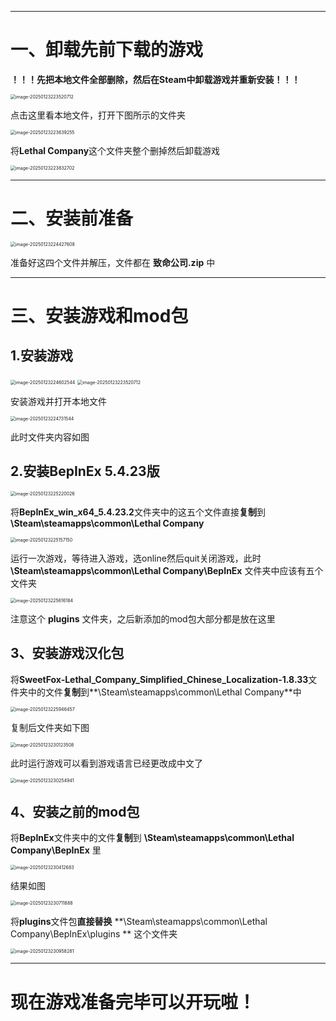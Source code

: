 ------

# 一、卸载先前下载的游戏

**！！！先把本地文件全部删除，然后在Steam中卸载游戏并重新安装！！！**

<img src="C:\Users\ROG\AppData\Roaming\Typora\typora-user-images\image-20250123223520712.png" alt="image-20250123223520712" style="zoom:50%;" />

点击这里看本地文件，打开下图所示的文件夹

<img src="C:\Users\ROG\AppData\Roaming\Typora\typora-user-images\image-20250123223639255.png" alt="image-20250123223639255" style="zoom:50%;" />

将**Lethal Company**这个文件夹整个删掉然后卸载游戏

<img src="C:\Users\ROG\AppData\Roaming\Typora\typora-user-images\image-20250123223832702.png" alt="image-20250123223832702" style="zoom:50%;" />

------

# 二、安装前准备

<img src="C:\Users\ROG\AppData\Roaming\Typora\typora-user-images\image-20250123224427608.png" alt="image-20250123224427608" style="zoom:50%;" />

准备好这四个文件并解压，文件都在 **致命公司.zip** 中

------

# 三、安装游戏和mod包

## 1.安装游戏

<img src="C:\Users\ROG\AppData\Roaming\Typora\typora-user-images\image-20250123224602544.png" alt="image-20250123224602544" style="zoom:50%;" />

<img src="C:\Users\ROG\AppData\Roaming\Typora\typora-user-images\image-20250123223520712.png" alt="image-20250123223520712" style="zoom:50%;" />

安装游戏并打开本地文件

<img src="C:\Users\ROG\AppData\Roaming\Typora\typora-user-images\image-20250123224731544.png" alt="image-20250123224731544" style="zoom:50%;" />

此时文件夹内容如图



## 2.安装BepInEx 5.4.23版

<img src="C:\Users\ROG\AppData\Roaming\Typora\typora-user-images\image-20250123225220026.png" alt="image-20250123225220026" style="zoom:50%;" />

将**BepInEx_win_x64_5.4.23.2**文件夹中的这五个文件直接**复制**到  **\Steam\steamapps\common\Lethal Company**

<img src="C:\Users\ROG\AppData\Roaming\Typora\typora-user-images\image-20250123225157150.png" alt="image-20250123225157150" style="zoom:50%;" />

运行一次游戏，等待进入游戏，选online然后quit关闭游戏，此时 **\Steam\steamapps\common\Lethal Company\BepInEx**  文件夹中应该有五个文件夹

<img src="C:\Users\ROG\AppData\Roaming\Typora\typora-user-images\image-20250123225616184.png" alt="image-20250123225616184" style="zoom:50%;" />

注意这个 **plugins** 文件夹，之后新添加的mod包大部分都是放在这里

## 3、安装游戏汉化包

将**SweetFox-Lethal_Company_Simplified_Chinese_Localization-1.8.33**文件夹中的文件**复制**到**\Steam\steamapps\common\Lethal Company**中

<img src="C:\Users\ROG\AppData\Roaming\Typora\typora-user-images\image-20250123225946457.png" alt="image-20250123225946457" style="zoom:50%;" />

复制后文件夹如下图

<img src="C:\Users\ROG\AppData\Roaming\Typora\typora-user-images\image-20250123230123508.png" alt="image-20250123230123508" style="zoom:50%;" />

此时运行游戏可以看到游戏语言已经更改成中文了

<img src="C:\Users\ROG\AppData\Roaming\Typora\typora-user-images\image-20250123230254941.png" alt="image-20250123230254941" style="zoom:50%;" />

## 4、安装之前的mod包

将**BepInEx**文件夹中的文件**复制**到  **\Steam\steamapps\common\Lethal Company\BepInEx**  里

<img src="C:\Users\ROG\AppData\Roaming\Typora\typora-user-images\image-20250123230412683.png" alt="image-20250123230412683" style="zoom:50%;" />

结果如图

<img src="C:\Users\ROG\AppData\Roaming\Typora\typora-user-images\image-20250123230711888.png" alt="image-20250123230711888" style="zoom:50%;" />

将**plugins**文件包**直接替换**  **\Steam\steamapps\common\Lethal Company\BepInEx\plugins ** 这个文件夹

<img src="C:\Users\ROG\AppData\Roaming\Typora\typora-user-images\image-20250123230958281.png" alt="image-20250123230958281" style="zoom:50%;" />

------

# 现在游戏准备完毕可以开玩啦！



